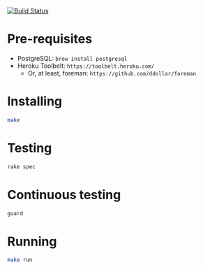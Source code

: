 [![Build Status](https://snap-ci.com/6_95OV1Bzon8n9gX1_jvJWppDbvJquwasDJLzpgRSQA/build_image)](https://snap-ci.com/projects/thoughtworks/tw-in-out/build_history)

# Pre-requisites

* PostgreSQL: `brew install postgresql`
* Heroku Toolbelt: `https://toolbelt.heroku.com/`
	- Or, at least, foreman: `https://github.com/ddollar/foreman`

# Installing

```bash
make
```

# Testing

```bash
rake spec
```

# Continuous testing

```bash
guard
```

# Running

```bash
make run
```
